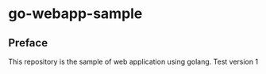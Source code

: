 # go-webapp-sample



## Preface
This repository is the sample of web application using golang.
Test version 1
